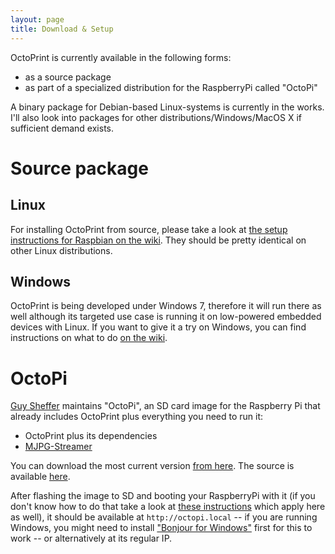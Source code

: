 ```yaml
---
layout: page
title: Download & Setup
---
```

OctoPrint is currently available in the following forms:

* as a source package
* as part of a specialized distribution for the RaspberryPi called "OctoPi"

A binary package for Debian-based Linux-systems is currently in the works. I'll also look into packages
for other distributions/Windows/MacOS X if sufficient demand exists.

Source package
==============

Linux
-----

For installing OctoPrint from source, please take a look at [the setup instructions for Raspbian on the wiki](https://github.com/foosel/OctoPrint/wiki/Setup-on-a-Raspberry-Pi-running-Raspbian).
They should be pretty identical on other Linux distributions.

Windows
-------

OctoPrint is being developed under Windows 7, therefore it will run there as well although its targeted use case
is running it on low-powered embedded devices with Linux. If you want to give it a try on Windows, you can find
instructions on what to do [on the wiki](https://github.com/foosel/OctoPrint/wiki/Setup-on-Windows).

OctoPi
======

[Guy Sheffer](https://github.com/guysoft) maintains "OctoPi", an SD card image for the Raspberry Pi that already includes
OctoPrint plus everything you need to run it:

* OctoPrint plus its dependencies
* [MJPG-Streamer](http://sourceforge.net/apps/mediawiki/mjpg-streamer/index.php?title=Main_Page)

You can download the most current version [from here](http://docstech.net/OctoPiMirror/).
The source is available [here](https://github.com/guysoft/OctoPi).

After flashing the image to SD and booting your RaspberryPi with it (if you don't know how to do that take a look
at [these instructions](http://elinux.org/RPi_Easy_SD_Card_Setup) which apply here as well), it should be available at `http://octopi.local` -- if
you are running Windows, you might need to install ["Bonjour for Windows"](http://support.apple.com/kb/DL999) first for this to work --
or alternatively at its regular IP.
